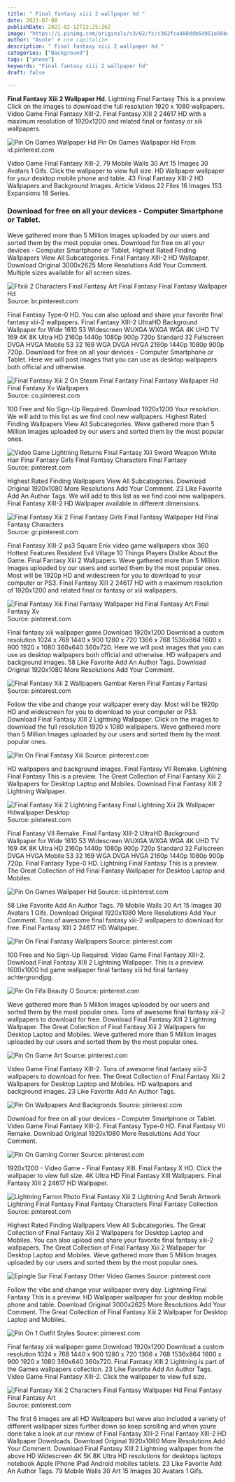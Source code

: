 ```yaml
---
title: " Final fantasy xiii 2 wallpaper hd "
date: 2021-07-08
publishDate: 2021-02-12T22:25:26Z
image: "https://i.pinimg.com/originals/c3/62/fc/c362fca488ddb54951e56bd714c7fd7d.jpg"
author: "Asole" # use capitalize
description: " Final fantasy xiii 2 wallpaper hd "
categories: ["Background"]
tags: ["phone"]
keywords: "Final fantasy xiii 2 wallpaper hd"
draft: false

---
```



**Final Fantasy Xiii 2 Wallpaper Hd**. Lightning Final Fantasy This is a preview. Click on the images to download the full resolution 1920 x 1080 wallpapers. Video Game Final Fantasy XIII-2. Final Fantasy XIII 2 24617 HD with a maximum resolution of 1920x1200 and related final or fantasy or xiii wallpapers.

![Pin On Games Wallpaper Hd](https://i.pinimg.com/originals/1c/39/c4/1c39c49c6c72f5c208fa3050bc0c7996.jpg "Pin On Games Wallpaper Hd")
Pin On Games Wallpaper Hd From id.pinterest.com


Video Game Final Fantasy XIII-2. 79 Mobile Walls 30 Art 15 Images 30 Avatars 1 Gifs. Click the wallpaper to view full size. HD Wallpaper wallpaper for your desktop mobile phone and table. 43 Final Fantasy XIII-2 HD Wallpapers and Background Images. Article Videos 22 Files 16 Images 153 Expansions 18 Series.

### Download for free on all your devices - Computer Smartphone or Tablet.

Weve gathered more than 5 Million Images uploaded by our users and sorted them by the most popular ones. Download for free on all your devices - Computer Smartphone or Tablet. Highest Rated Finding Wallpapers View All Subcategories. Final Fantasy XIII-2 HD Wallpaper. Download Original 3000x2625 More Resolutions Add Your Comment. Multiple sizes available for all screen sizes.


![Ffxiii 2 Characters Final Fantasy Art Final Fantasy Final Fantasy Wallpaper Hd](https://i.pinimg.com/originals/37/82/bb/3782bbb3a9cadd8b53553ce5c4ba519b.jpg "Ffxiii 2 Characters Final Fantasy Art Final Fantasy Final Fantasy Wallpaper Hd")
Source: br.pinterest.com

Final Fantasy Type-0 HD. You can also upload and share your favorite final fantasy xiii-2 wallpapers. Final Fantasy XIII-2 UltraHD Background Wallpaper for Wide 1610 53 Widescreen WUXGA WXGA WGA 4K UHD TV 169 4K 8K Ultra HD 2160p 1440p 1080p 900p 720p Standard 32 Fullscreen DVGA HVGA Mobile 53 32 169 WGA DVGA HVGA 2160p 1440p 1080p 900p 720p. Download for free on all your devices - Computer Smartphone or Tablet. Here we will post images that you can use as desktop wallpapers both official and otherwise.

![Final Fantasy Xiii 2 On Steam Final Fantasy Final Fantasy Wallpaper Hd Final Fantasy Xv Wallpapers](https://i.pinimg.com/600x315/d3/10/9f/d3109f8443c695d55d0729da09a5a494.jpg "Final Fantasy Xiii 2 On Steam Final Fantasy Final Fantasy Wallpaper Hd Final Fantasy Xv Wallpapers")
Source: co.pinterest.com

100 Free and No Sign-Up Required. Download 1920x1200 Your resolution. We will add to this list as we find cool new wallpapers. Highest Rated Finding Wallpapers View All Subcategories. Weve gathered more than 5 Million Images uploaded by our users and sorted them by the most popular ones.

![Video Game Lightning Returns Final Fantasy Xiii Sword Weapon White Hair Final Fantasy Girls Final Fantasy Characters Final Fantasy](https://i.pinimg.com/originals/16/01/f8/1601f83e0ccf41f6dd9685bd9d71f2a0.jpg "Video Game Lightning Returns Final Fantasy Xiii Sword Weapon White Hair Final Fantasy Girls Final Fantasy Characters Final Fantasy")
Source: pinterest.com

Highest Rated Finding Wallpapers View All Subcategories. Download Original 1920x1080 More Resolutions Add Your Comment. 23 Like Favorite Add An Author Tags. We will add to this list as we find cool new wallpapers. Final Fantasy XIII-2 HD Wallpaper available in different dimensions.

![Final Fantasy Xiii 2 Final Fantasy Girls Final Fantasy Wallpaper Hd Final Fantasy Characters](https://i.pinimg.com/originals/ac/7a/5d/ac7a5da25e3d0a1939a6e385233ac70e.jpg "Final Fantasy Xiii 2 Final Fantasy Girls Final Fantasy Wallpaper Hd Final Fantasy Characters")
Source: gr.pinterest.com

Final Fantasy XIII-2 ps3 Square Enix video game wallpapers xbox 360 Hottest Features Resident Evil Village 10 Things Players Dislike About the Game. Final Fantasy Xiii 2 Wallpapers. Weve gathered more than 5 Million Images uploaded by our users and sorted them by the most popular ones. Most will be 1920p HD and widescreen for you to download to your computer or PS3. Final Fantasy XIII 2 24617 HD with a maximum resolution of 1920x1200 and related final or fantasy or xiii wallpapers.

![Final Fantasy Xiii Final Fantasy Wallpaper Hd Final Fantasy Art Final Fantasy Xv](https://i.pinimg.com/originals/f6/48/63/f64863cb98dd693cd9af8b736bee19b0.jpg "Final Fantasy Xiii Final Fantasy Wallpaper Hd Final Fantasy Art Final Fantasy Xv")
Source: pinterest.com

Final fantasy xiii wallpaper game Download 1920x1200 Download a custom resolution 1024 x 768 1440 x 900 1280 x 720 1366 x 768 1536x864 1600 x 900 1920 x 1080 360x640 360x720. Here we will post images that you can use as desktop wallpapers both official and otherwise. HD wallpapers and background images. 58 Like Favorite Add An Author Tags. Download Original 1920x1080 More Resolutions Add Your Comment.

![Final Fantasy Xiii 2 Wallpapers Gambar Keren Final Fantasy Fantasi](https://i.pinimg.com/originals/f3/0e/9f/f30e9f99df2783aa7219db0a305c5d2d.jpg "Final Fantasy Xiii 2 Wallpapers Gambar Keren Final Fantasy Fantasi")
Source: pinterest.com

Follow the vibe and change your wallpaper every day. Most will be 1920p HD and widescreen for you to download to your computer or PS3. Download Final Fantasy XIII 2 Lightning Wallpaper. Click on the images to download the full resolution 1920 x 1080 wallpapers. Weve gathered more than 5 Million Images uploaded by our users and sorted them by the most popular ones.

![Pin On Final Fantasy Xiii](https://i.pinimg.com/originals/14/49/fa/1449fa72597c62e6c157d2db103e608c.jpg "Pin On Final Fantasy Xiii")
Source: pinterest.com

HD wallpapers and background images. Final Fantasy VII Remake. Lightning Final Fantasy This is a preview. The Great Collection of Final Fantasy Xiii 2 Wallpapers for Desktop Laptop and Mobiles. Download Final Fantasy XIII 2 Lightning Wallpaper.

![Final Fantasy Xiii 2 Lightning Fantasy Final Lightning Xiii 2k Wallpaper Hdwallpaper Desktop](https://i.pinimg.com/originals/9f/c3/50/9fc350730aeb0f59670272fc15b66bdb.jpg "Final Fantasy Xiii 2 Lightning Fantasy Final Lightning Xiii 2k Wallpaper Hdwallpaper Desktop")
Source: pinterest.com

Final Fantasy VII Remake. Final Fantasy XIII-2 UltraHD Background Wallpaper for Wide 1610 53 Widescreen WUXGA WXGA WGA 4K UHD TV 169 4K 8K Ultra HD 2160p 1440p 1080p 900p 720p Standard 32 Fullscreen DVGA HVGA Mobile 53 32 169 WGA DVGA HVGA 2160p 1440p 1080p 900p 720p. Final Fantasy Type-0 HD. Lightning Final Fantasy This is a preview. The Great Collection of Hd Final Fantasy Wallpaper for Desktop Laptop and Mobiles.

![Pin On Games Wallpaper Hd](https://i.pinimg.com/originals/1c/39/c4/1c39c49c6c72f5c208fa3050bc0c7996.jpg "Pin On Games Wallpaper Hd")
Source: id.pinterest.com

58 Like Favorite Add An Author Tags. 79 Mobile Walls 30 Art 15 Images 30 Avatars 1 Gifs. Download Original 1920x1080 More Resolutions Add Your Comment. Tons of awesome final fantasy xiii-2 wallpapers to download for free. Final Fantasy XIII 2 24617 HD Wallpaper.

![Pin On Final Fantasy Wallpapers](https://i.pinimg.com/originals/8f/57/73/8f5773d9a094b1954117fccaa78f53d8.jpg "Pin On Final Fantasy Wallpapers")
Source: pinterest.com

100 Free and No Sign-Up Required. Video Game Final Fantasy XIII-2. Download Final Fantasy XIII 2 Lightning Wallpaper. This is a preview. 1600x1000 hd game wallpaper final fantasy xiii hd final fantasy achtergrondjpg.

![Pin On Fifa Beauty O](https://i.pinimg.com/originals/77/47/15/77471511c49ef0e823ed1c2d90838f0b.jpg "Pin On Fifa Beauty O")
Source: pinterest.com

Weve gathered more than 5 Million Images uploaded by our users and sorted them by the most popular ones. Tons of awesome final fantasy xiii-2 wallpapers to download for free. Download Final Fantasy XIII 2 Lightning Wallpaper. The Great Collection of Final Fantasy Xiii 2 Wallpapers for Desktop Laptop and Mobiles. Weve gathered more than 5 Million Images uploaded by our users and sorted them by the most popular ones.

![Pin On Game Art](https://i.pinimg.com/originals/00/d1/96/00d1961860a9f2c3981d6938dd329d96.jpg "Pin On Game Art")
Source: pinterest.com

Video Game Final Fantasy XIII-2. Tons of awesome final fantasy xiii-2 wallpapers to download for free. The Great Collection of Final Fantasy Xiii 2 Wallpapers for Desktop Laptop and Mobiles. HD wallpapers and background images. 23 Like Favorite Add An Author Tags.

![Pin On Wallpapers And Backgronds](https://i.pinimg.com/originals/cc/87/47/cc8747093a1e194fbcd5bad219862b38.jpg "Pin On Wallpapers And Backgronds")
Source: pinterest.com

Download for free on all your devices - Computer Smartphone or Tablet. Video Game Final Fantasy XIII-2. Final Fantasy Type-0 HD. Final Fantasy VII Remake. Download Original 1920x1080 More Resolutions Add Your Comment.

![Pin On Gaming Corner](https://i.pinimg.com/originals/fc/0c/be/fc0cbe4d8c0cbf33b4e30614017e0d17.jpg "Pin On Gaming Corner")
Source: pinterest.com

1920x1200 - Video Game - Final Fantasy XIII. Final Fantasy X HD. Click the wallpaper to view full size. 4K Ultra HD Final Fantasy XIII Wallpapers. Final Fantasy XIII 2 24617 HD Wallpaper.

![Lightning Farron Photo Final Fantasy Xiii 2 Lightning And Serah Artwork Lightning Final Fantasy Final Fantasy Characters Final Fantasy Collection](https://i.pinimg.com/564x/4a/92/35/4a9235019aae7238e7dddafe737fa033.jpg "Lightning Farron Photo Final Fantasy Xiii 2 Lightning And Serah Artwork Lightning Final Fantasy Final Fantasy Characters Final Fantasy Collection")
Source: pinterest.com

Highest Rated Finding Wallpapers View All Subcategories. The Great Collection of Final Fantasy Xiii 2 Wallpapers for Desktop Laptop and Mobiles. You can also upload and share your favorite final fantasy xiii-2 wallpapers. The Great Collection of Final Fantasy Xiii 2 Wallpaper for Desktop Laptop and Mobiles. Weve gathered more than 5 Million Images uploaded by our users and sorted them by the most popular ones.

![Epingle Sur Final Fantasy Other Video Games](https://i.pinimg.com/originals/7a/98/43/7a9843b6499d1848538a09ba7a1cc32d.jpg "Epingle Sur Final Fantasy Other Video Games")
Source: pinterest.com

Follow the vibe and change your wallpaper every day. Lightning Final Fantasy This is a preview. HD Wallpaper wallpaper for your desktop mobile phone and table. Download Original 3000x2625 More Resolutions Add Your Comment. The Great Collection of Final Fantasy Xiii 2 Wallpaper for Desktop Laptop and Mobiles.

![Pin On 1 Outfit Styles](https://i.pinimg.com/originals/7c/e1/b6/7ce1b6988c42f5fef18931c33e7ba7aa.jpg "Pin On 1 Outfit Styles")
Source: pinterest.com

Final fantasy xiii wallpaper game Download 1920x1200 Download a custom resolution 1024 x 768 1440 x 900 1280 x 720 1366 x 768 1536x864 1600 x 900 1920 x 1080 360x640 360x720. Final Fantasy XIII 2 Lightning is part of the Games wallpapers collection. 23 Like Favorite Add An Author Tags. Video Game Final Fantasy XIII-2. Click the wallpaper to view full size.

![Final Fantasy Xiii 2 Characters Final Fantasy Wallpaper Hd Final Fantasy Final Fantasy Art](https://i.pinimg.com/originals/c3/62/fc/c362fca488ddb54951e56bd714c7fd7d.jpg "Final Fantasy Xiii 2 Characters Final Fantasy Wallpaper Hd Final Fantasy Final Fantasy Art")
Source: pinterest.com

The first 6 images are all HD Wallpapers but weve also included a variety of different wallpaper sizes further down so keep scrolling and when youre done take a look at our review of Final Fantasy XIII-2 Final Fantasy XIII-2 HD Wallpaper Downloads. Download Original 1920x1080 More Resolutions Add Your Comment. Download Final Fantasy XIII 2 Lightning wallpaper from the above HD Widescreen 4K 5K 8K Ultra HD resolutions for desktops laptops notebook Apple iPhone iPad Android mobiles tablets. 23 Like Favorite Add An Author Tags. 79 Mobile Walls 30 Art 15 Images 30 Avatars 1 Gifs.

